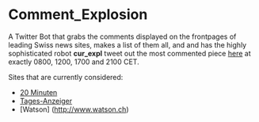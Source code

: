 # Comment_Explosion

A Twitter Bot that grabs the comments displayed on the frontpages of leading Swiss news sites, makes a list of them all, and and has the highly sophisticated robot **cur_expl** tweet out the most commented piece [here](https://twitter.com/com_expl) at exactly 0800, 1200, 1700 and 2100 CET.

Sites that are currently considered:

* [20 Minuten](http://www.20min.ch)
* [Tages-Anzeiger](http://www.tagesanzeiger.ch)
* [Watson] (http://www.watson.ch)

